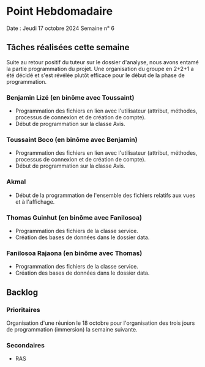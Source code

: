 # Point Hebdomadaire

Date : Jeudi 17 octobre 2024
Semaine n° 6

## Tâches réalisées cette semaine

Suite au retour positif du tuteur sur le dossier d'analyse, nous avons entamé la partie programmation du projet. Une organisation du groupe en 2+2+1 a été décidé et s'est révélée plutôt efficace pour le début de la phase de programmation.


### Benjamin Lizé (en binôme avec Toussaint)

- Programmation des fichiers en lien avec l'utilisateur (attribut, méthodes, processus de connexion et de création de compte). 
- Début de programmation sur la classe Avis.

### Toussaint Boco (en binôme avec Benjamin)

- Programmation des fichiers en lien avec l'utilisateur (attribut, méthodes, processus de connexion et de création de compte). 
- Début de programmation sur la classe Avis.

### Akmal

- Début de la programmation de l'ensemble des fichiers relatifs aux vues et à l'affichage.

### Thomas Guinhut (en binôme avec Fanilosoa)

- Programmation des fichiers de la classe service. 
- Création des bases de données dans le dossier data.

### Fanilosoa Rajaona (en binôme avec Thomas)

- Programmation des fichiers de la classe service. 
- Création des bases de données dans le dossier data.

## Backlog

### Prioritaires

Organisation d'une réunion le 18 octobre pour l'organisation des trois jours de programmation (immersion) la semaine suivante.

### Secondaires

- RAS